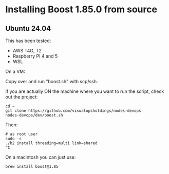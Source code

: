 
# Installing Boost 1.85.0 from source

## Ubuntu 24.04 

This has been tested:
- AWS T4G, T2
- Raspberry PI 4 and 5
- WSL

On a VM:

Copy over and run "boost.sh" with scp/ssh.

If you are actually ON the machine where you want to run the script, check out
the project:

```
cd ~
git clone https://github.com/visualopsholdings/nodes-devops
nodes-devops/dev/boost.sh
```

Then:

```
# as root user
sudo -s
./b2 install threading=multi link=shared
^C
```

On a macintosh you can just use:

```
brew install boost@1.85
```
